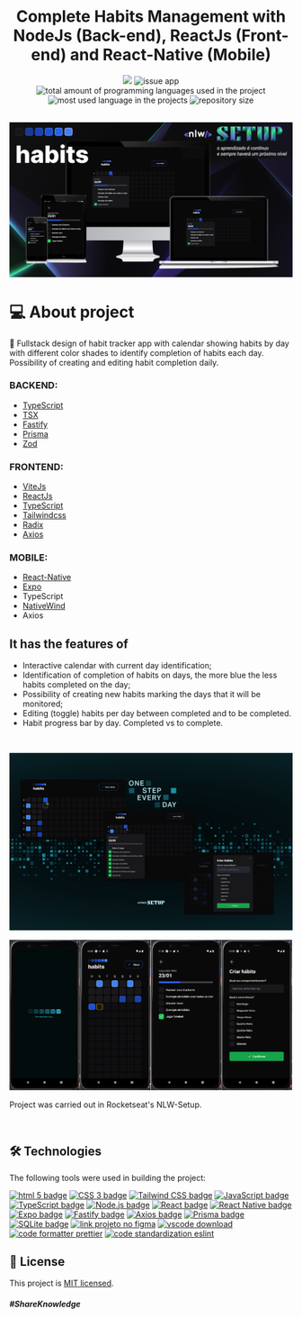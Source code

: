<h1 align="center"> 
	 Complete Habits Management with NodeJs (Back-end), ReactJs (Front-end) and React-Native (Mobile)
</h1>

<p align="center">
<img src="https://img.shields.io/github/license/sestevao/habits_setup?color=ff0000" />
<img src="https://img.shields.io/github/issues/sestevao/habits_setup" alt="issue app" />
<img src="https://img.shields.io/github/languages/count/sestevao/habits_setup" alt="total amount of programming languages used in the project" />
<img src="https://img.shields.io/github/languages/top/sestevao/habits_setup" alt="most used language in the projects" />
 <img src="https://img.shields.io/github/repo-size/sestevao/habits_setup" alt="repository size" />
<p>

&nbsp;
![Capa](.github/image_fundo.png)

# 💻 About project

 🚀 Fullstack design of habit tracker app with calendar showing habits by day with different color shades to identify completion of habits each day. Possibility of creating and editing habit completion daily.

### BACKEND:

- [TypeScript](https://www.typescriptlang.org/docs/handbook/typescript-in-5-minutes.html)
- [TSX](https://tsx-docs.vercel.app/)
- [Fastify](https://www.fastify.io/docs/latest/)
- [Prisma](https://www.prisma.io/docs/getting-started)
- [Zod](https://zod.dev/?id=basic-usage)

### FRONTEND:

- [ViteJs](https://vitejs.dev/guide/)
- [ReactJs](https://react.dev/learn)
- [TypeScript](https://www.typescriptlang.org/docs/handbook/typescript-in-5-minutes.html)
- [Tailwindcss](https://tailwindcss.com/docs/installation)
- [Radix](https://www.radix-ui.com/docs/primitives/overview/getting-started)
- [Axios](https://axios-http.com/docs/intro)

### MOBILE:

- [React-Native](https://reactnative.dev/docs/getting-started)
- [Expo](https://docs.expo.dev/)
- TypeScript
- [NativeWind](https://www.nativewind.dev/quick-starts/create-react-native-app)
- Axios

## It has the features of

- Interactive calendar with current day identification;
- Identification of completion of habits on days, the more blue the less habits completed on the day;
- Possibility of creating new habits marking the days that it will be monitored;
- Editing (toggle) habits per day between completed and to be completed.
- Habit progress bar by day. Completed vs to complete.

&nbsp;

![Imagens-Web](https://github.com/LivioAlvarenga/Nlw-Setup/blob/master/files/Imagens-Web.png?raw=true)

![Imagens-Mobile](https://github.com/LivioAlvarenga/Nlw-Setup/blob/master/files/Imagens-Mobile.png?raw=true)

Project was carried out in Rocketseat's NLW-Setup.

&nbsp;

## 🛠 Technologies

The following tools were used in building the project:
<p>
  <a href= "https://html5.org/"><img alt="html 5 badge" src="https://img.shields.io/static/v1?logoWidth=15&logoColor=E34F26&logo=HTML5&label=Markup Language&message=HTML5&color=E34F26"></a>
  <a href= "https://developer.mozilla.org/pt-BR/docs/Web/CSS"><img alt="CSS 3 badge" src="https://img.shields.io/static/v1?logoWidth=15&logoColor=1572B6&logo=CSS3&label=Style&message=CSS3&color=1572B6"></a>
  <a href= "https://tailwindcss.com/"><img alt="Tailwind CSS badge" src="https://img.shields.io/static/v1?logoWidth=15&logoColor=06b6d4&logo=Tailwind CSS&label=Style&message=Tailwind CSS&color=06b6d4"></a>
  <a href= "https://www.javascript.com/"><img alt="JavaScript badge" src="https://img.shields.io/static/v1?logoWidth=15&logoColor=F7DF1E&logo=JavaScript&label=Language&message=JavaScript&color=F7DF1E"></a>
  <a href= "https://www.typescriptlang.org/"><img alt="TypeScript badge" src="https://img.shields.io/static/v1?logoWidth=15&logoColor=3178c6&logo=TypeScript&label=Language&message=TypeScript&color=3178c6"></a>
  <a href= "https://nodejs.org/en/"><img alt="Node.js badge" src="https://img.shields.io/static/v1?logoWidth=15&logoColor=339933&logo=Node.js&label=Runtime Environment&message=Node.js&color=3139933"></a>
  <a href= "https://reactjs.org/"><img alt="React badge" src="https://img.shields.io/static/v1?logoWidth=15&logoColor=61dafb&logo=React&label=Framework&message=React&color=61dafb"></a>
  <a href= "https://reactnative.dev/"><img alt="React Native badge" src="https://img.shields.io/static/v1?logoWidth=15&logoColor=61dafb&logo=React&label=Framework&message=React Native&color=61dafb"></a>
  <a href= "https://expo.dev/"><img alt="Expo badge" src="https://img.shields.io/static/v1?logoWidth=15&logoColor=000020&logo=Expo&label=React tool&message=Expo&color=000020"></a>
  <a href= "https://www.fastify.io/"><img alt="Fastify badge" src="https://img.shields.io/static/v1?logoWidth=15&logoColor=000000&logo=Fastify&label=Framework&message=Fastify&color=000000"></a>
  <a href= "https://axios-http.com/"><img alt="Axios badge" src="https://img.shields.io/static/v1?logoWidth=15&logoColor=5a29e4&logo=Axios&label=HTTP Client&message=Axios&color=5a29e4"></a>
  <a href= "https://www.prisma.io/"><img alt="Prisma badge" src="https://img.shields.io/static/v1?logoWidth=15&logoColor=2d3748&logo=Prisma&label=ORM&message=Prisma&color=2d3748"></a>
  <a href= "https://www.sqlite.org/index.html"><img alt="SQLite badge" src="https://img.shields.io/static/v1?logoWidth=15&logoColor=003b57&logo=SQLite&label=Database&message=SQLite&color=003b57"></a>
  <a href= "https://www.figma.com/file/QQXvJRUjgkMA1gHHh63rFw/Habits-(i)-(Community)?t=ZIPBAGYzdRufIN0g-0"><img alt="link projeto no figma" src="https://img.shields.io/static/v1?logoWidth=15&logoColor=F24E1E&logo=Figma&label=Designer&message=Figma&color=F24E1E"></a>
  <a href= "https://code.visualstudio.com/download"><img alt="vscode download" src="https://img.shields.io/static/v1?logoWidth=15&logoColor=007ACC&logo=Visual Studio Code&label=IDE&message=Visual Studio Code&color=007ACC"></a>
  <a href= "https://github.com/prettier/prettier"><img alt="code formatter prettier" src="https://img.shields.io/static/v1?logoWidth=15&logoColor=F7B93E&logo=Prettier&label=Code Formatter&message=Prettier&color=F7B93E"></a>
  <a href= "https://eslint.org/"><img alt="code standardization eslint" src="https://img.shields.io/static/v1?logoWidth=15&logoColor=4B32C3&logo=ESLint&label=Code Standardization&message=ESLint&color=4B32C3"></a>
</p>


## 📝 License

This project is [MIT licensed](./LICENSE).

##### _#ShareKnowledge_
